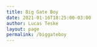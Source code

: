 ```yaml
---
title: Big Gate Boy
date: 2021-01-16T18:25:00-03:00
author: Lucas Teske
layout: page
permalink: /biggateboy
---
```


